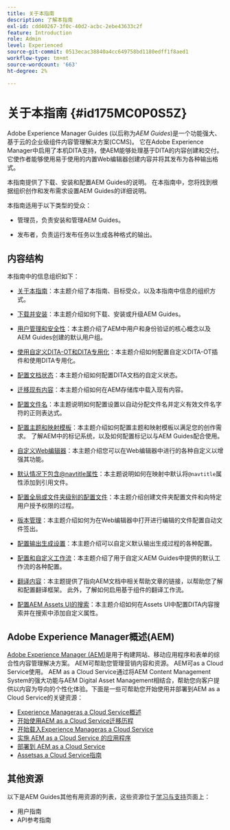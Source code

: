 ```yaml
---
title: 关于本指南
description: 了解本指南
exl-id: cdd40267-3f0c-40d2-acbc-2ebe43633c2f
feature: Introduction
role: Admin
level: Experienced
source-git-commit: 0513ecac38840a4cc649758bd1180edff1f8aed1
workflow-type: tm+mt
source-wordcount: '663'
ht-degree: 2%

---
```


# 关于本指南 {#id175MC0P0S5Z}

Adobe Experience Manager Guides \(以后称为&#x200B;*AEM Guides*\)是一个功能强大、基于云的企业级组件内容管理解决方案\(CCMS\)。 它在Adobe Experience Manager中启用了本机DITA支持，使AEM能够处理基于DITA的内容创建和交付。 它使作者能够使用易于使用的内置Web编辑器创建内容并将其发布为各种输出格式。

本指南提供了下载、安装和配置AEM Guides的说明。 在本指南中，您将找到根据组织创作和发布需求设置AEM Guides的详细说明。

本指南适用于以下类型的受众：

- 管理员，负责安装和管理AEM Guides。

- 发布者，负责运行发布任务以生成各种格式的输出。


## 内容结构

本指南中的信息组织如下：

- [关于本指南](#id175MC0P0S5Z)：本主题介绍了本指南、目标受众，以及本指南中信息的组织方式。

- [下载并安装](download-install.md#)：本主题介绍如何下载、安装或升级AEM Guides。

- [用户管理和安全性](user-admin-sec.md#)：本主题介绍了AEM中用户和身份验证的核心概念以及AEM Guides创建的默认用户组。

- [使用自定义DITA-OT和DITA专用化](dita-ot-specialization.md#)：本主题介绍如何配置自定义DITA-OT插件和使用DITA专用化。

- [配置文档状态](customize-doc-state.md#)：本主题介绍如何配置DITA文档的自定义状态。

- [迁移现有内容](migrate-content.md#)：本主题介绍如何在AEM存储库中载入现有内容。

- [配置文件名](conf-file-names.md#)：本主题说明如何配置设置以自动分配文件名并定义有效文件名字符的正则表达式。

- [配置主题和映射模板](conf-template-tags.md#)：本主题介绍如何配置主题和映射模板以满足您的创作需求。 了解AEM中的标记系统，以及如何配置标记以与AEM Guides配合使用。

- [自定义Web编辑器](conf-web-editor.md#)：本主题介绍您可以在Web编辑器中进行的各种自定义以增强其功能。

- [默认情况下包含@navtitle属性](auto-add-navtitle.md#)：本主题说明如何在映射中默认将`@navtitle`属性添加到引用文件。

- [配置全局或文件夹级别的配置文件](conf-folder-level.md#)：本主题介绍创建文件夹配置文件和向特定用户授予权限的过程。

- [版本管理](version-management.md#)：本主题介绍如何为在Web编辑器中打开进行编辑的文件配置自动文件签出。

- [配置输出生成设置](conf-output-generation.md#)：本主题介绍可以自定义默认输出生成过程的各种配置。

- [配置和自定义工作流](customize-workflows.md#)：本主题介绍了用于自定义AEM Guides中提供的默认工作流的各种配置。

- [翻译内容](translation.md#)：本主题提供了指向AEM文档中相关帮助文章的链接，以帮助您了解和配置翻译框架。 此外，了解如何启用基于组件的翻译工作流。

- [配置AEM Assets UI的搜索](conf-dita-search.md#)：本主题介绍如何在Assets UI中配置DITA内容搜索并在搜索中添加自定义属性。


## Adobe Experience Manager概述\(AEM\)

[Adobe Experience Manager \(AEM\)](https://business.adobe.com/products/experience-manager/adobe-experience-manager.html)是用于构建网站、移动应用程序和表单的综合性内容管理解决方案。 AEM可帮助您管理营销内容和资源。 AEM可as a Cloud Service使用。 AEM as a Cloud Service通过将AEM Content Management System的强大功能与AEM Digital Asset Management相结合，帮助您向客户提供以内容为导向的个性化体验。下面是一些可帮助您开始使用并部署到AEM as a Cloud Service的关键资源：

- [Experience Manageras a Cloud Service概述](https://experienceleague.adobe.com/docs/experience-manager-cloud-service/content/home.html?lang=en)
- [开始使用AEM as a Cloud Service迁移历程](https://experienceleague.adobe.com/docs/experience-manager-cloud-service/content/migration-journey/getting-started.html?lang=en)
- [开始载入Experience Manageras a Cloud Service](https://experienceleague.adobe.com/docs/experience-manager-cloud-service/content/onboarding/home.html?lang=enhttps://experienceleague.adobe.com/docs/experience-manager-cloud-service/moving/home.html?lang=en)
- [实施 AEM as a Cloud Service 的应用程序](https://experienceleague.adobe.com/docs/experience-manager-cloud-service/implementing/home.html?lang=en)
- [部署到 AEM as a Cloud Service](https://experienceleague.adobe.com/docs/experience-manager-cloud-service/content/implementing/deploying/overview.html?lang=en)
- [Assetsas a Cloud Service指南](https://experienceleague.adobe.com/docs/experience-manager-cloud-service/content/assets/home.html?lang=cn)

## 其他资源

以下是AEM Guides其他有用资源的列表，这些资源位于[学习与支持](https://helpx.adobe.com/support/xml-documentation-for-experience-manager.html)页面上：

- 用户指南
- API参考指南
